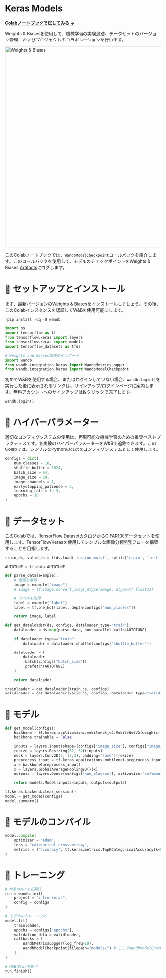 


# Keras Models

[**Colabノートブックで試してみる →**](https://colab.research.google.com/github/wandb/examples/blob/master/colabs/keras/Use_WandbModelCheckpoint_in_your_Keras_workflow.ipynb)

Weights & Biasesを使用して、機械学習の実験追跡、データセットのバージョン管理、およびプロジェクトのコラボレーションを行います。

<img src="http://wandb.me/mini-diagram" width="650" alt="Weights & Biases" />

このColabノートブックでは、`WandbModelCheckpoint`コールバックを紹介します。このコールバックを使用して、モデルのチェックポイントをWeights & Biases [Artifacts](https://docs.wandb.ai/guides/data-and-model-versioning)にログします。

# 🌴 セットアップとインストール

まず、最新バージョンのWeights & Biasesをインストールしましょう。その後、このColabインスタンスを認証してW&Bを使用可能にします。

```python
!pip install -qq -U wandb
```

```python
import os
import tensorflow as tf
from tensorflow.keras import layers
from tensorflow.keras import models
import tensorflow_datasets as tfds

# Weights and Biases関連のインポート
import wandb
from wandb.integration.keras import WandbMetricsLogger
from wandb.integration.keras import WandbModelCheckpoint
```

初めてW&Bを使用する場合、またはログインしていない場合、`wandb.login()`を実行した後に表示されるリンクは、サインアップ/ログインページに案内します。[無料アカウント](https://wandb.ai/signup)へのサインアップは数クリックで完了します。

```python
wandb.login()
```

# 🌳 ハイパーパラメーター

適切なコンフィグシステムの使用は、再現可能な機械学習のための推奨ベストプラクティスです。各実験のハイパーパラメーターをW&Bで追跡できます。このColabでは、シンプルなPythonの`dict`をコンフィグシステムとして使用します。

```python
configs = dict(
    num_classes = 10,
    shuffle_buffer = 1024,
    batch_size = 64,
    image_size = 28,
    image_channels = 1,
    earlystopping_patience = 3,
    learning_rate = 1e-3,
    epochs = 10
)
```

# 🍁 データセット

このColabでは、TensorFlow Datasetカタログから[CIFAR100](https://www.tensorflow.org/datasets/catalog/cifar100)データセットを使用します。TensorFlow/Kerasを使用してシンプルな画像分類開発フローを構築することを目指します。

```python
train_ds, valid_ds = tfds.load('fashion_mnist', split=['train', 'test'])
```

```python
AUTOTUNE = tf.data.AUTOTUNE

def parse_data(example):
    # 画像を取得
    image = example["image"]
    # image = tf.image.convert_image_dtype(image, dtype=tf.float32)

    # ラベルを取得
    label = example["label"]
    label = tf.one_hot(label, depth=configs["num_classes"])

    return image, label

def get_dataloader(ds, configs, dataloader_type="train"):
    dataloader = ds.map(parse_data, num_parallel_calls=AUTOTUNE)

    if dataloader_type=="train":
        dataloader = dataloader.shuffle(configs["shuffle_buffer"])
      
    dataloader = (
        dataloader
        .batch(configs["batch_size"])
        .prefetch(AUTOTUNE)
    )

    return dataloader
```

```python
trainloader = get_dataloader(train_ds, configs)
validloader = get_dataloader(valid_ds, configs, dataloader_type="valid")
```

# 🎄 モデル

```python
def get_model(configs):
    backbone = tf.keras.applications.mobilenet_v2.MobileNetV2(weights='imagenet', include_top=False)
    backbone.trainable = False

    inputs = layers.Input(shape=(configs["image_size"], configs["image_size"], configs["image_channels"]))
    resize = layers.Resizing(32, 32)(inputs)
    neck = layers.Conv2D(3, (3,3), padding="same")(resize)
    preprocess_input = tf.keras.applications.mobilenet.preprocess_input(neck)
    x = backbone(preprocess_input)
    x = layers.GlobalAveragePooling2D()(x)
    outputs = layers.Dense(configs["num_classes"], activation="softmax")(x)

    return models.Model(inputs=inputs, outputs=outputs)
```

```python
tf.keras.backend.clear_session()
model = get_model(configs)
model.summary()
```

# 🌿 モデルのコンパイル

```python
model.compile(
    optimizer = "adam",
    loss = "categorical_crossentropy",
    metrics = ["accuracy", tf.keras.metrics.TopKCategoricalAccuracy(k=5, name='top@5_accuracy')]
)
```

# 🌻 トレーニング

```python
# W&Bのrunを初期化
run = wandb.init(
    project = "intro-keras",
    config = configs
)

# モデルのトレーニング
model.fit(
    trainloader,
    epochs = configs["epochs"],
    validation_data = validloader,
    callbacks = [
        WandbMetricsLogger(log_freq=10),
        WandbModelCheckpoint(filepath="models/") # ここでWandbModelCheckpointを使用
    ]
)

# W&Bのrunを終了
run.finish()
```